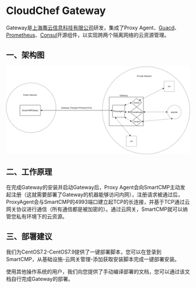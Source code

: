 # CloudChef Gateway

Gateway是[上海骞云信息科技有限公司](http://www.cloudchef.io/)研发，集成了Proxy Agent、[Guacd](https://github.com/glyptodon/guacamole-client)、[Prometheus](https://github.com/prometheus/prometheus)、[Consul](https://github.com/hashicorp/consul)开源组件，以实现跨两个隔离网络的云资源管理。

## 一、架构图



![avatar](https://github.com/CC-YanYuhui/gateway/blob/main/img/gateway%20README.png?raw=true)

## 二、工作原理

在完成Gateway的安装并启动Gateway后，Proxy Agent会向SmartCMP主动发起注册（这就需要部署了Gateway的机器能够访问内网），注册请求被通过后，ProxyAgent会与SmartCMP的4993端口建立起TCP的长连接，并基于TCP通过云网关协议进行通信（所有通信都是被加密的）。通过云网关，SmartCMP就可以纳管您私有环境下的云资源。





## **三、部署建议**

我们为CentOS7.2-CentOS7.9提供了一键部署脚本，您可以在登录到SmartCMP，从基础设施-云网关管理-添加获取安装脚本完成一键部署安装。

使用其他操作系统的用户，我们向您提供了手动编译部署的文档，您可以通过该文档自行完成Gateway的部署。